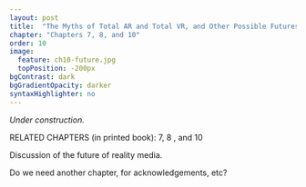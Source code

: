 ```yaml
---
layout: post
title:  "The Myths of Total AR and Total VR, and Other Possible Futures"
chapter: "Chapters 7, 8, and 10"
order: 10
image:
  feature: ch10-future.jpg
  topPosition: -200px
bgContrast: dark
bgGradientOpacity: darker
syntaxHighlighter: no
---
```


_Under construction._

RELATED CHAPTERS (in printed book):  7, 8 , and 10

Discussion of the future of reality media.

Do we need another chapter, for acknowledgements, etc?